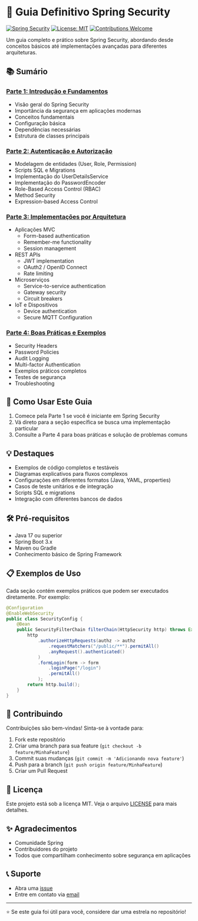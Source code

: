 # 🔐 Guia Definitivo Spring Security

[![Spring Security](https://img.shields.io/badge/Spring%20Security-6.2.0-brightgreen.svg)](https://spring.io/projects/spring-security)
[![License: MIT](https://img.shields.io/badge/License-MIT-yellow.svg)](https://opensource.org/licenses/MIT)
[![Contributions Welcome](https://img.shields.io/badge/contributions-welcome-brightgreen.svg?style=flat)](https://github.com/your-username/spring-security-guide/issues)

Um guia completo e prático sobre Spring Security, abordando desde conceitos básicos até implementações avançadas para diferentes arquiteturas.

## 📚 Sumário

### [Parte 1: Introdução e Fundamentos](./parte1-introducao-fundamentos.md)
- Visão geral do Spring Security
- Importância da segurança em aplicações modernas
- Conceitos fundamentais
- Configuração básica
- Dependências necessárias
- Estrutura de classes principais

### [Parte 2: Autenticação e Autorização](./spring-security-guide-pt1.md)
- Modelagem de entidades (User, Role, Permission)
- Scripts SQL e Migrations
- Implementação do UserDetailsService
- Implementação do PasswordEncoder
- Role-Based Access Control (RBAC)
- Method Security
- Expression-based Access Control

### [Parte 3: Implementações por Arquitetura](./spring-security-guide-pt2.md)
- Aplicações MVC
  - Form-based authentication
  - Remember-me functionality
  - Session management
- REST APIs
  - JWT implementation
  - OAuth2 / OpenID Connect
  - Rate limiting
- Microserviços
  - Service-to-service authentication
  - Gateway security
  - Circuit breakers
- IoT e Dispositivos
  - Device authentication
  - Secure MQTT Configuration

### [Parte 4: Boas Práticas e Exemplos](./spring-security-guide-pt3.md)
- Security Headers
- Password Policies
- Audit Logging
- Multi-factor Authentication
- Exemplos práticos completos
- Testes de segurança
- Troubleshooting

## 🚀 Como Usar Este Guia

1. Comece pela Parte 1 se você é iniciante em Spring Security
2. Vá direto para a seção específica se busca uma implementação particular
3. Consulte a Parte 4 para boas práticas e solução de problemas comuns

## 💡 Destaques

- Exemplos de código completos e testáveis
- Diagramas explicativos para fluxos complexos
- Configurações em diferentes formatos (Java, YAML, properties)
- Casos de teste unitários e de integração
- Scripts SQL e migrations
- Integração com diferentes bancos de dados

## 🛠 Pré-requisitos

- Java 17 ou superior
- Spring Boot 3.x
- Maven ou Gradle
- Conhecimento básico de Spring Framework

## 📋 Exemplos de Uso

Cada seção contém exemplos práticos que podem ser executados diretamente. Por exemplo:

```java
@Configuration
@EnableWebSecurity
public class SecurityConfig {
    @Bean
    public SecurityFilterChain filterChain(HttpSecurity http) throws Exception {
        http
            .authorizeHttpRequests(authz -> authz
                .requestMatchers("/public/**").permitAll()
                .anyRequest().authenticated()
            )
            .formLogin(form -> form
                .loginPage("/login")
                .permitAll()
            );
        return http.build();
    }
}
```

## 🤝 Contribuindo

Contribuições são bem-vindas! Sinta-se à vontade para:

1. Fork este repositório
2. Criar uma branch para sua feature (`git checkout -b feature/MinhaFeature`)
3. Commit suas mudanças (`git commit -m 'Adicionando nova feature'`)
4. Push para a branch (`git push origin feature/MinhaFeature`)
5. Criar um Pull Request

## 📄 Licença

Este projeto está sob a licença MIT. Veja o arquivo [LICENSE](LICENSE) para mais detalhes.

## ✨ Agradecimentos

- Comunidade Spring
- Contribuidores do projeto
- Todos que compartilham conhecimento sobre segurança em aplicações

## 📞 Suporte

- Abra uma [issue](https://github.com/your-username/spring-security-guide/issues)
- Entre em contato via [email](mailto:seu-email@exemplo.com)

---

⭐ Se este guia foi útil para você, considere dar uma estrela no repositório!

